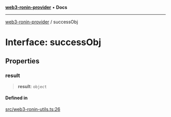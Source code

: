 [**web3-ronin-provider**](../README.md) • **Docs**

***

[web3-ronin-provider](../globals.md) / successObj

# Interface: successObj

## Properties

### result

> **result**: `object`

#### Defined in

[src/web3-ronin-utils.ts:26](https://github.com/chuacw/web3-ronin-provider/blob/e9318161fb5ce839bfa5a7cd824e9be03b129c7e/src/web3-ronin-utils.ts#L26)
